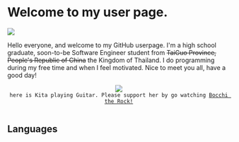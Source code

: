 # Welcome to my user page.
![](https://komarev.com/ghpvc/?username=Jangsoodlor&label=Curious+Vistiors)

Hello everyone, and welcome to my GitHub userpage. I'm a high school graduate, soon-to-be Software Engineer student from ~~TaiGuo Province, People's Republic of China~~ the Kingdom of Thailand. I do programming during my free time and when I feel motivated. Nice to meet you all, have a good day!

<p align=center>
    <img src= "https://i.redd.it/bp54598qg4ca1.gif"><br>
    <code>here is Kita playing Guitar. Please support her by go watching <a href ="https://myanimelist.net/anime/47917/Bocchi_the_Rock?q=bocchi%20the%20rock&cat=anime">Bocchi the Rock!</a>
    </code>
</p>


## Languages
